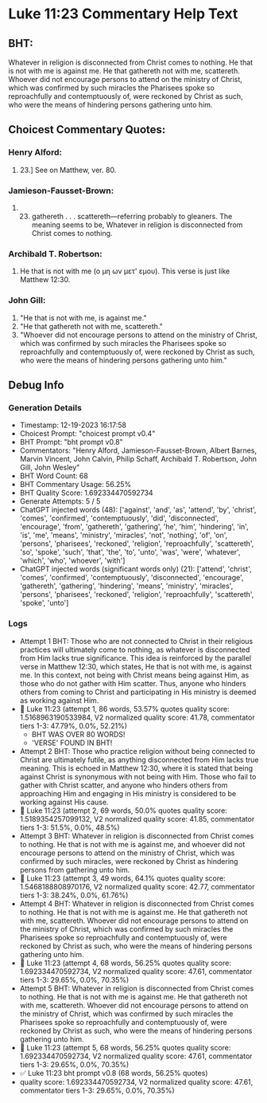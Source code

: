 # Luke 11:23 Commentary Help Text

## BHT:
Whatever in religion is disconnected from Christ comes to nothing. He that is not with me is against me. He that gathereth not with me, scattereth. Whoever did not encourage persons to attend on the ministry of Christ, which was confirmed by such miracles the Pharisees spoke so reproachfully and contemptuously of, were reckoned by Christ as such, who were the means of hindering persons gathering unto him.

## Choicest Commentary Quotes:
### Henry Alford:
1.  23.] See on Matthew, ver. 80.

### Jamieson-Fausset-Brown:
1. 23. gathereth . . .
	scattereth—referring probably to gleaners. The meaning seems to
	be, Whatever in religion is disconnected from Christ comes to
	nothing.


### Archibald T. Robertson:
1.  He that is not with me (ο μη ων μετ' εμου). This verse is just like Matthew 12:30. 


### John Gill:
1. "He that is not with me, is against me."
2. "He that gathereth not with me, scattereth."
3. "Whoever did not encourage persons to attend on the ministry of Christ, which was confirmed by such miracles the Pharisees spoke so reproachfully and contemptuously of, were reckoned by Christ as such, who were the means of hindering persons gathering unto him."


## Debug Info
### Generation Details
- Timestamp: 12-19-2023 16:17:58
- Choicest Prompt: "choicest prompt v0.4"
- BHT Prompt: "bht prompt v0.8"
- Commentators: "Henry Alford, Jamieson-Fausset-Brown, Albert Barnes, Marvin Vincent, John Calvin, Philip Schaff, Archibald T. Robertson, John Gill, John Wesley"
- BHT Word Count: 68
- BHT Commentary Usage: 56.25%
- BHT Quality Score: 1.692334470592734
- Generate Attempts: 5 / 5
- ChatGPT injected words (48):
	['against', 'and', 'as', 'attend', 'by', 'christ', 'comes', 'confirmed', 'contemptuously', 'did', 'disconnected', 'encourage', 'from', 'gathereth', 'gathering', 'he', 'him', 'hindering', 'in', 'is', 'me', 'means', 'ministry', 'miracles', 'not', 'nothing', 'of', 'on', 'persons', 'pharisees', 'reckoned', 'religion', 'reproachfully', 'scattereth', 'so', 'spoke', 'such', 'that', 'the', 'to', 'unto', 'was', 'were', 'whatever', 'which', 'who', 'whoever', 'with']
- ChatGPT injected words (significant words only) (21):
	['attend', 'christ', 'comes', 'confirmed', 'contemptuously', 'disconnected', 'encourage', 'gathereth', 'gathering', 'hindering', 'means', 'ministry', 'miracles', 'persons', 'pharisees', 'reckoned', 'religion', 'reproachfully', 'scattereth', 'spoke', 'unto']

### Logs
- Attempt 1 BHT: Those who are not connected to Christ in their religious practices will ultimately come to nothing, as whatever is disconnected from Him lacks true significance. This idea is reinforced by the parallel verse in Matthew 12:30, which states, He that is not with me, is against me. In this context, not being with Christ means being against Him, as those who do not gather with Him scatter. Thus, anyone who hinders others from coming to Christ and participating in His ministry is deemed as working against Him.
- 🔄 Luke 11:23 (attempt 1, 86 words, 53.57% quotes quality score: 1.5168963190533984, V2 normalized quality score: 41.78, commentator tiers 1-3: 47.79%, 0.0%, 52.21%) 
	- BHT WAS OVER 80 WORDS! 
	- 'VERSE' FOUND IN BHT!
- Attempt 2 BHT: Those who practice religion without being connected to Christ are ultimately futile, as anything disconnected from Him lacks true meaning. This is echoed in Matthew 12:30, where it is stated that being against Christ is synonymous with not being with Him. Those who fail to gather with Christ scatter, and anyone who hinders others from approaching Him and engaging in His ministry is considered to be working against His cause.
- 🔄 Luke 11:23 (attempt 2, 69 words, 50.0% quotes quality score: 1.5189354257099132, V2 normalized quality score: 41.85, commentator tiers 1-3: 51.5%, 0.0%, 48.5%)
- Attempt 3 BHT: Whatever in religion is disconnected from Christ comes to nothing. He that is not with me is against me, and whoever did not encourage persons to attend on the ministry of Christ, which was confirmed by such miracles, were reckoned by Christ as hindering persons from gathering unto him.
- 🔄 Luke 11:23 (attempt 3, 49 words, 64.1% quotes quality score: 1.5468188808970176, V2 normalized quality score: 42.77, commentator tiers 1-3: 38.24%, 0.0%, 61.76%)
- Attempt 4 BHT: Whatever in religion is disconnected from Christ comes to nothing. He that is not with me is against me. He that gathereth not with me, scattereth. Whoever did not encourage persons to attend on the ministry of Christ, which was confirmed by such miracles the Pharisees spoke so reproachfully and contemptuously of, were reckoned by Christ as such, who were the means of hindering persons gathering unto him.
- 🔄 Luke 11:23 (attempt 4, 68 words, 56.25% quotes quality score: 1.692334470592734, V2 normalized quality score: 47.61, commentator tiers 1-3: 29.65%, 0.0%, 70.35%)
- Attempt 5 BHT: Whatever in religion is disconnected from Christ comes to nothing. He that is not with me is against me. He that gathereth not with me, scattereth. Whoever did not encourage persons to attend on the ministry of Christ, which was confirmed by such miracles the Pharisees spoke so reproachfully and contemptuously of, were reckoned by Christ as such, who were the means of hindering persons gathering unto him.
- 🔄 Luke 11:23 (attempt 5, 68 words, 56.25% quotes quality score: 1.692334470592734, V2 normalized quality score: 47.61, commentator tiers 1-3: 29.65%, 0.0%, 70.35%)
- ✅ Luke 11:23 bht prompt v0.8 (68 words, 56.25% quotes)
- quality score: 1.692334470592734, V2 normalized quality score: 47.61, commentator tiers 1-3: 29.65%, 0.0%, 70.35%)